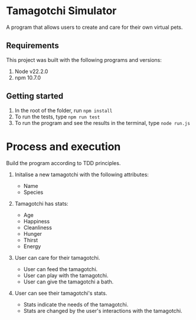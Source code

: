 # Tamagotchi Simulator

A program that allows users to create and care for their own virtual pets.

## Requirements

This project was built with the following programs and versions:

1. Node v22.2.0
1. npm 10.7.0

## Getting started

1. In the root of the folder, run `npm install`
1. To run the tests, type `npm run test`
1. To run the program and see the results in the terminal, type `node run.js`

# Process and execution

Build the program according to TDD principles.

1. Initalise a new tamagotchi with the following attributes:
    - Name
    - Species

1. Tamagotchi has stats:
    - Age
    - Happiness
    - Cleanliness
    - Hunger
    - Thirst
    - Energy

1. User can care for their tamagotchi.
    - User can feed the tamagotchi.
    - User can play with the tamagotchi.
    - User can give the tamagotchi a bath.

1. User can see their tamagotchi's stats.
    - Stats indicate the needs of the tamagotchi.
    - Stats are changed by the user's interactions with the tamagotchi.

